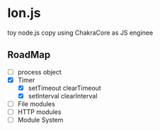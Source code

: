 # Ion.js

toy node.js copy using ChakraCore as JS enginee

## RoadMap
- [ ] process object
- [x] Timer
    - [x] setTimeout  clearTimeout
    - [x] setInterval clearInterval
- [ ] File modules
- [ ] HTTP modules
- [ ] Module System